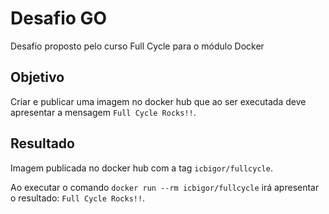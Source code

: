 # Desafio GO

Desafio proposto pelo curso Full Cycle para o módulo Docker

## Objetivo

Criar e publicar uma imagem no docker hub que ao ser executada deve apresentar a mensagem `Full Cycle Rocks!!`.

## Resultado

Imagem publicada no docker hub com a tag `icbigor/fullcycle`.

Ao executar o comando `docker run --rm icbigor/fullcycle` irá apresentar o resultado: `Full Cycle Rocks!!`.